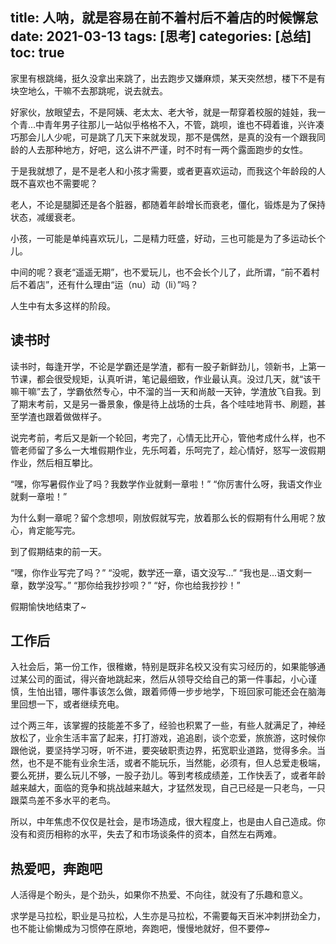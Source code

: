 title: 人呐，就是容易在前不着村后不着店的时候懈怠   
date: 2021-03-13
tags: [思考]
categories: [总结]
toc: true
---

家里有根跳绳，挺久没拿出来跳了，出去跑步又嫌麻烦，某天突然想，楼下不是有块空地么，干嘛不去那跳呢，说去就去。

好家伙，放眼望去，不是阿姨、老太太、老大爷，就是一帮穿着校服的娃娃，我一个青...中青年男子往那儿一站似乎格格不入，不管，跳呗，谁也不碍着谁，兴许凑巧那会儿人少呢，可是跳了几天下来就发现，那不是偶然，是真的没有一个跟我同龄的人去那种地方，好吧，这么讲不严谨，时不时有一两个露面跑步的女性。

于是我就想了，是不是老人和小孩才需要，或者更喜欢运动，而我这个年龄段的人既不喜欢也不需要呢？

老人，不论是腿脚还是各个脏器，都随着年龄增长而衰老，僵化，锻炼是为了保持状态，减缓衰老。

小孩，一可能是单纯喜欢玩儿，二是精力旺盛，好动，三也可能是为了多运动长个儿。

中间的呢？衰老“遥遥无期”，也不爱玩儿，也不会长个儿了，此所谓，“前不着村后不着店”，还有什么理由“运（nu）动（li）”吗？

人生中有太多这样的阶段。

## 读书时

读书时，每逢开学，不论是学霸还是学渣，都有一股子新鲜劲儿，领新书，上第一节课，都会很受规矩，认真听讲，笔记最细致，作业最认真。没过几天，就“该干嘛干嘛”去了，学霸依然专心，中不溜的当一天和尚敲一天钟，学渣放飞自我。到了期末考前，又是另一番景象，像是待上战场的士兵，各个哇哇地背书、刷题，甚至学渣也跟着做做样子。

说完考前，考后又是新一个轮回，考完了，心情无比开心，管他考成什么样，也不管老师留了多么一大堆假期作业，先乐呵着，乐呵完了，趁心情好，怒写一波假期作业，然后相互攀比。

“嘿，你写暑假作业了吗？我数学作业就剩一章啦！”
“你厉害什么呀，我语文作业就剩一章啦！”

为什么剩一章呢？留个念想呗，刚放假就写完，放着那么长的假期有什么用呢？放心，肯定能写完。

到了假期结束的前一天。

“嘿，你作业写完了吗？”
“没呢，数学还一章，语文没写...”
“我也是...语文剩一章，数学没写。”
“那你给我抄抄呗？”
“好，你也给我抄抄！”

假期愉快地结束了~

## 工作后

入社会后，第一份工作，很稚嫩，特别是既非名校又没有实习经历的，如果能够通过某公司的面试，得兴奋地跳起来，然后从领导交给自己的第一件事起，小心谨慎，生怕出错，哪件事该怎么做，跟着师傅一步步地学，下班回家可能还会在脑海里回想一下，或者继续充电。

过个两三年，该掌握的技能差不多了，经验也积累了一些，有些人就满足了，神经放松了，业余生活丰富了起来，打打游戏，追追剧，谈个恋爱，旅旅游，这时候你跟他说，要坚持学习呀，听不进，要突破职责边界，拓宽职业道路，觉得多余。当然，也不是不能有业余生活，或者不能玩乐，当然能，必须有，但人总爱走极端，要么死拼，要么玩儿不够，一股子劲儿。等到考核成绩差，工作快丢了，或者年龄越来越大，面临的竞争和挑战越来越大，才猛然发现，自己已经是一只老鸟，一只跟菜鸟差不多水平的老鸟。

所以，中年焦虑不仅仅是社会，是市场造成，很大程度上，也是由人自己造成。你没有和资历相称的水平，失去了和市场谈条件的资本，​自然左右两难。

## 热爱吧，奔跑吧

人活得是个盼头，是个劲头，如果你不热爱、不向往，就没有了乐趣和意义。

求学是马拉松，职业是马拉松，人生亦是马拉松，不需要每天百米冲刺拼劲全力，也不能让偷懒成为习惯停在原地，奔跑吧，慢慢地就好，但不要停~




